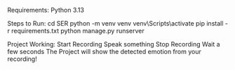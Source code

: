 Requirements: Python 3.13

Steps to Run:
cd SER
python -m venv venv
venv\Scripts\activate
pip install -r requirements.txt
python manage.py runserver

Project Working:
Start Recording
Speak something
Stop Recording
Wait a few seconds
The Project will show the detected emotion from your recording!
